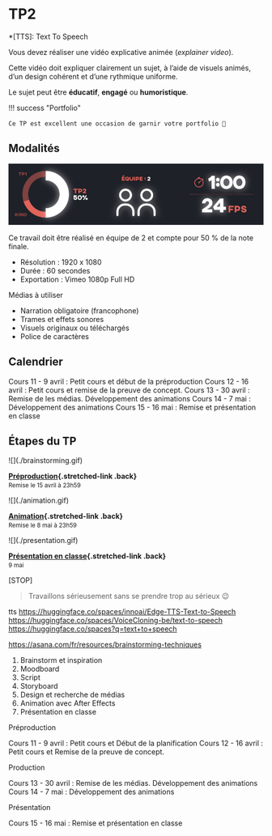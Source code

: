 # TP2

*[TTS]: Text To Speech

Vous devez réaliser une vidéo explicative animée (_explainer video_).

Cette vidéo doit expliquer clairement un sujet, à l’aide de visuels animés, d’un design cohérent et d’une rythmique uniforme.

Le sujet peut être **éducatif**, **engagé** ou **humoristique**.

!!! success "Portfolio"

    Ce TP est excellent une occasion de garnir votre portfolio 🎨

## Modalités

![](infos.jpg)

Ce travail doit être réalisé en équipe de 2 et compte pour 50 % de la note finale.

* Résolution : 1920 x 1080
* Durée : 60 secondes
* Exportation : Vimeo 1080p Full HD

Médias à utiliser

* Narration obligatoire (francophone)
* Trames et effets sonores
* Visuels originaux ou téléchargés
* Police de caractères

[^tts]: [:hugging: TTS sur Hugging Face](https://huggingface.co/spaces?q=text+to+speech)

## Calendrier

Cours 11 - 9 avril : Petit cours et début de la préproduction
Cours 12 - 16 avril : Petit cours et remise de la preuve de concept.
Cours 13 - 30 avril : Remise de les médias. Développement des animations
Cours 14 - 7 mai : Développement des animations
Cours 15 - 16 mai : Remise et présentation en classe

## Étapes du TP

<div class="grid grid-1-2" markdown>
  ![](./brainstorming.gif)

  **[Préproduction](./step1.md){.stretched-link .back}**
  <br><small>Remise le 15 avril à 23h59</small>
</div>

<div class="grid grid-1-2" markdown>
  ![](./animation.gif)

  **[Animation](./step2.md){.stretched-link .back}**
  <br><small>Remise le 8 mai à 23h59</small>
</div>

<div class="grid grid-1-2" markdown>
  ![](./presentation.gif)

  **[Présentation en classe](./step3.md){.stretched-link .back}**
  <br><small>9 mai</small>
</div>

[STOP]

> Travaillons sérieusement sans se prendre trop au sérieux :wink:

tts
https://huggingface.co/spaces/innoai/Edge-TTS-Text-to-Speech
https://huggingface.co/spaces/VoiceCloning-be/text-to-speech
https://huggingface.co/spaces?q=text+to+speech

https://asana.com/fr/resources/brainstorming-techniques

1. Brainstorm et inspiration
1. Moodboard
1. Script
1. Storyboard
1. Design et recherche de médias
1. Animation avec After Effects
1. Présentation en classe



Préproduction

Cours 11 - 9 avril : Petit cours et Début de la planification
Cours 12 - 16 avril : Petit cours et Remise de la preuve de concept.

Production

Cours 13 - 30 avril : Remise de les médias. Développement des animations
Cours 14 - 7 mai : Développement des animations

Présentation

Cours 15 - 16 mai : Remise et présentation en classe